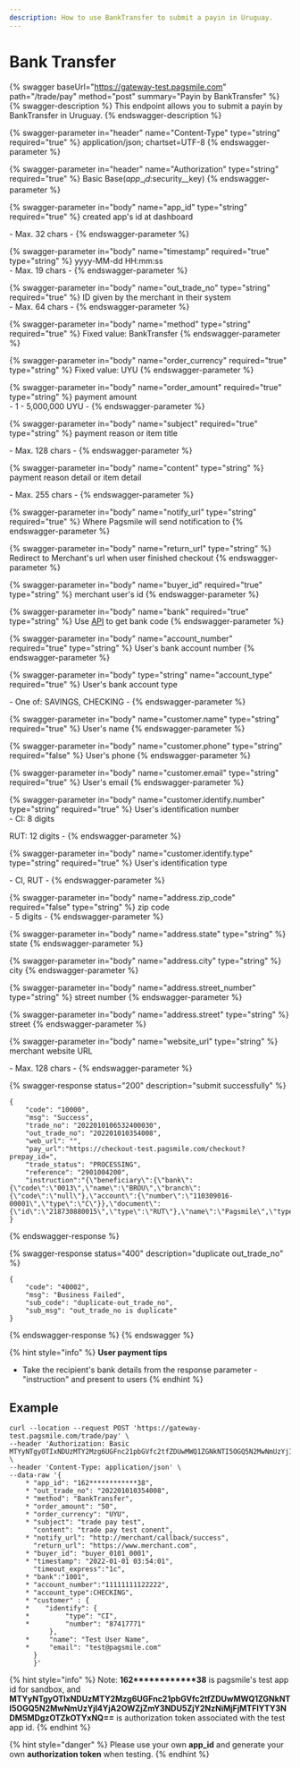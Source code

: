 ```yaml
---
description: How to use BankTransfer to submit a payin in Uruguay.
---
```


# Bank Transfer

{% swagger baseUrl="https://gateway-test.pagsmile.com" path="/trade/pay" method="post" summary="Payin by BankTransfer" %}
{% swagger-description %}
This endpoint allows you to submit a payin by BankTransfer in Uruguay.
{% endswagger-description %}

{% swagger-parameter in="header" name="Content-Type" type="string" required="true" %}
application/json; chartset=UTF-8
{% endswagger-parameter %}

{% swagger-parameter in="header" name="Authorization" type="string" required="true" %}
Basic Base($app\__id:$security\__key)
{% endswagger-parameter %}

{% swagger-parameter in="body" name="app_id" type="string" required="true" %}
created app's id at dashboard

\- Max. 32 chars -
{% endswagger-parameter %}

{% swagger-parameter in="body" name="timestamp" required="true" type="string" %}
yyyy-MM-dd HH:mm:ss\
\- Max. 19 chars -
{% endswagger-parameter %}

{% swagger-parameter in="body" name="out_trade_no" type="string" required="true" %}
ID given by the merchant in their system\
\- Max. 64 chars -&#x20;
{% endswagger-parameter %}

{% swagger-parameter in="body" name="method" type="string" required="true" %}
Fixed value: BankTransfer
{% endswagger-parameter %}

{% swagger-parameter in="body" name="order_currency" required="true" type="string" %}
Fixed value: UYU
{% endswagger-parameter %}

{% swagger-parameter in="body" name="order_amount" required="true" type="string" %}
payment amount\
\- 1 - 5,000,000 UYU -
{% endswagger-parameter %}

{% swagger-parameter in="body" name="subject" required="true" type="string" %}
payment reason or item title

\- Max. 128 chars -
{% endswagger-parameter %}

{% swagger-parameter in="body" name="content" type="string" %}
payment reason detail or item detail

\- Max. 255 chars -
{% endswagger-parameter %}

{% swagger-parameter in="body" name="notify_url" type="string" required="true" %}
Where Pagsmile will send notification to
{% endswagger-parameter %}

{% swagger-parameter in="body" name="return_url" type="string" %}
Redirect to Merchant's url when user finished checkout
{% endswagger-parameter %}

{% swagger-parameter in="body" name="buyer_id" required="true" type="string" %}
merchant user's id
{% endswagger-parameter %}

{% swagger-parameter in="body" name="bank" required="true" type="string" %}
Use [API](../../tools/supported-bank-list-query.md) to get bank code
{% endswagger-parameter %}

{% swagger-parameter in="body" name="account_number" required="true" type="string" %}
User's bank account number
{% endswagger-parameter %}

{% swagger-parameter in="body" type="string" name="account_type" required="true" %}
User's bank account type

\- One of: SAVINGS, CHECKING -&#x20;
{% endswagger-parameter %}

{% swagger-parameter in="body" name="customer.name" type="string" required="true" %}
User's name
{% endswagger-parameter %}

{% swagger-parameter in="body" name="customer.phone" type="string" required="false" %}
User's phone
{% endswagger-parameter %}

{% swagger-parameter in="body" name="customer.email" type="string" required="true" %}
User's email
{% endswagger-parameter %}

{% swagger-parameter in="body" name="customer.identify.number" type="string" required="true" %}
User's identification number\
\- CI: 8 digits&#x20;

&#x20;  RUT: 12 digits -
{% endswagger-parameter %}

{% swagger-parameter in="body" name="customer.identify.type" type="string" required="true" %}
User's identification type

\- CI, RUT -
{% endswagger-parameter %}

{% swagger-parameter in="body" name="address.zip_code" required="false" type="string" %}
zip code\
\- 5 digits -
{% endswagger-parameter %}

{% swagger-parameter in="body" name="address.state" type="string" %}
state
{% endswagger-parameter %}

{% swagger-parameter in="body" name="address.city" type="string" %}
city
{% endswagger-parameter %}

{% swagger-parameter in="body" name="address.street_number" type="string" %}
street number
{% endswagger-parameter %}

{% swagger-parameter in="body" name="address.street" type="string" %}
street
{% endswagger-parameter %}

{% swagger-parameter in="body" name="website_url" type="string" %}
merchant website URL

\- Max. 128 chars -
{% endswagger-parameter %}

{% swagger-response status="200" description="submit successfully" %}
```
{
    "code": "10000",
    "msg": "Success",
    "trade_no": "2022010106532400030",
    "out_trade_no": "202201010354008",
    "web_url": "",
    "pay_url":"https://checkout-test.pagsmile.com/checkout?prepay_id=",
    "trade_status": "PROCESSING",
    "reference": "2901004200",
    "instruction":"{\"beneficiary\":{\"bank\":{\"code\":\"0013\",\"name\":\"BROU\",\"branch\":{\"code\":\"null\"},\"account\":{\"number\":\"110309016-00001\",\"type\":\"C\"}},\"document\":{\"id\":\"218730880015\",\"type\":\"RUT\"},\"name\":\"Pagsmile\",\"type\":\"INDIVIDUAL\"},\"referenceCode\":\"2209004197\"}"
}
```
{% endswagger-response %}

{% swagger-response status="400" description="duplicate out_trade_no" %}
```
{
    "code": "40002",
    "msg": "Business Failed",
    "sub_code": "duplicate-out_trade_no",
    "sub_msg": "out_trade_no is duplicate"
}
```
{% endswagger-response %}
{% endswagger %}

{% hint style="info" %}
**User payment tips**

* Take the recipient's bank details from the response parameter - "instruction" and present to users
{% endhint %}

## Example

```
curl --location --request POST 'https://gateway-test.pagsmile.com/trade/pay' \
--header 'Authorization: Basic MTYyNTgyOTIxNDUzMTY2Mzg6UGFnc21pbGVfc2tfZDUwMWQ1ZGNkNTI5OGQ5N2MwNmUzYjI4YjA2OWZjZmY3NDU5ZjY2NzNiMjFjMTFlYTY3NDM5MDgzOTZkOTYxNQ==' \
--header 'Content-Type: application/json' \
--data-raw '{
    * "app_id": "162************38",
    * "out_trade_no": "202201010354008",
    * "method": "BankTransfer",
    * "order_amount": "50",
    * "order_currency": "UYU",
    * "subject": "trade pay test",
      "content": "trade pay test conent",
    * "notify_url": "http://merchant/callback/success",
      "return_url": "https://www.merchant.com",
    * "buyer_id": "buyer_0101_0001",
    * "timestamp": "2022-01-01 03:54:01",
      "timeout_express":"1c",
    * "bank":"1001",
    * "account_number":"11111111122222",
    * "account_type":CHECKING",
    * "customer" : {
    *    "identify": {
    *         "type": "CI",
    *         "number": "87417771"
          },
    *     "name": "Test User Name",
    *     "email": "test@pagsmile.com"
      }
      }'
```

{% hint style="info" %}
Note:  **162\*\*\*\*\*\*\*\*\*\*\*\*38** is pagsmile's test app id for sandbox, and **MTYyNTgyOTIxNDUzMTY2Mzg6UGFnc21pbGVfc2tfZDUwMWQ1ZGNkNTI5OGQ5N2MwNmUzYjI4YjA2OWZjZmY3NDU5ZjY2NzNiMjFjMTFlYTY3NDM5MDgzOTZkOTYxNQ==** is authorization token associated with the test app id.&#x20;
{% endhint %}

{% hint style="danger" %}
Please use your own **app\_id** and generate your own **authorization token** when testing.
{% endhint %}
